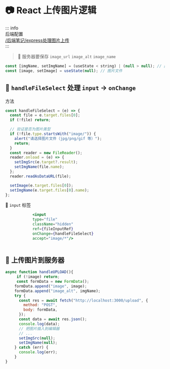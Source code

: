 # 📷 React 上传图片逻辑
::: info   
后端配置     
[/后端笔记/express处理图片上传](../../后端笔记/express处理图片上传.md)    
:::


> 📝 服务器要保存 `image_url` `image_alt` `image_name`

```js
const [imgName, setImgName] = (useState < string) | (null > null); // 图片名字
const [image, setImage] = useState(null); // 图片文件
```

## 🔄 `handleFileSelect` 处理 `input` -> `onChange`

方法

```js
const handleFileSelect = (e) => {
  const file = e.target.files[0];
  if (!file) return;

  // 验证是否为图片类型
  if (!file.type.startsWith("image/")) {
    alert("请选择图片文件（jpg/png/gif 等）");
    return;
  }
  const reader = new FileReader();
  reader.onload = (e) => {
    setImgSrc(e.target?.result);
    setImgName(file.name);
  };
  reader.readAsDataURL(file);

  setImage(e.target.files[0]);
  setImgName(e.target.files[0].name);
};
```

📁 `input` 标签

```jsx
            <input
            type="file"
            className="hidden"
            ref={fileInputRef}
            onChange={handleFileSelect}
            accept="image/*"/>
          
```

## 🚀 上传图片到服务器
```js
async function handleUPLOAD(){
     if (!image) return;
     const formData = new FormData();
    formData.append("image", image);
    formData.append("image_alt", imgName);
    try {
      const res = await fetch("http://localhost:3000/upload", {
        method: "POST",
        body: formData,
      });
      const data = await res.json();
      console.log(data);
      // 把图片插入到编辑器
      // ...
      setImgSrc(null);
      setImgName(null);
    } catch (err) {
      console.log(err);
    }
}

```

